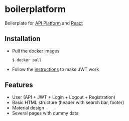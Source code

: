 # boilerplatform
Boilerplate for [API Platform](https://api-platform.com/) and [React](https://fr.reactjs.org/)

## Installation
* Pull the docker images

     `$ docker pull`
* Follow the [instructions](https://api-platform.com/docs/core/jwt/) to make JWT work 
    
## Features
* User (API + JWT + Login + Logout + Registration)
* Basic HTML structure (header with search bar, footer)
* Material design 
* Several pages with dummy data

